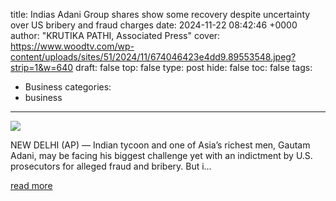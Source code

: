 title: Indias Adani Group shares show some recovery despite uncertainty over US bribery and fraud charges
date: 2024-11-22 08:42:46 +0000
author: "KRUTIKA PATHI, Associated Press"
cover: https://www.woodtv.com/wp-content/uploads/sites/51/2024/11/674046423e4dd9.89553548.jpeg?strip=1&w=640
draft: false
top: false
type: post
hide: false
toc: false
tags:
  - Business
categories:
  - business
---

![](https://www.woodtv.com/wp-content/uploads/sites/51/2024/11/674046423e4dd9.89553548.jpeg?strip=1&w=640)

NEW DELHI (AP) — Indian tycoon and one of Asia’s richest men, Gautam Adani, may be facing his biggest challenge yet with an indictment by U.S. prosecutors for alleged fraud and bribery. But i…

[read more](https://www.woodtv.com/news/ap-top-headlines/ap-indias-adani-group-shares-show-some-recovery-despite-uncertainty-over-us-bribery-and-fraud-charges/)
